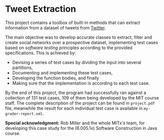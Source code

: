 # Tweet Extraction
This project contains a toolbox of built-in methods that can extract information from a dataset of tweets from [Twitter](https://twitter.com/).

The main objective was to develop accurate classes to extract, filter and create social networks over a prospective dataset, implementing test cases based on *software testing* principles according to the provided specifications. This is achieved by:

* Devising a series of test cases by dividing the input into several partitions,
* Documenting and implementing these test cases,
* Developing the function bodies, and finally
* Making sure that the implementation is according to each test case.

By the end of this project, the program had successfully ran against a collection of 131 test cases, 109 of them being developed by the MIT course staff. The complete description of the project can be found in `project.pdf` file, meanwhile the result for each individual test case is available in `my-grader-report.xml`.

**Special acknowledgment:** Rob Miller and the whole MITx's team, for developing this case study for the (6.005.1x) Software Construction in Java course.
